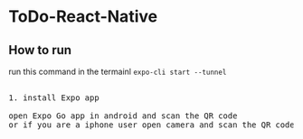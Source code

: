 
# ToDo-React-Native
## How to run
run this command in the termainl 
`expo-cli start --tunnel`
<pre>

1. install Expo app

open Expo Go app in android and scan the QR code
or if you are a iphone user open camera and scan the QR code and it will redirect you to expo app and build it
</pre>

